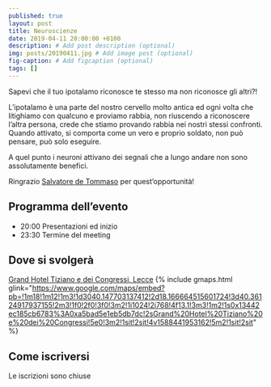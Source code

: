 ```yaml
---
published: true
layout: post
title: Neuroscienze
date: 2019-04-11 20:00:00 +0100
description: # Add post description (optional)
img: posts/20190411.jpg # Add image post (optional)
fig-caption: # Add figcaption (optional)
tags: []
---
```

Sapevi che il tuo ipotalamo riconosce te stesso ma non riconosce gli altri?!

L’ipotalamo è una parte del nostro cervello molto antica ed ogni volta che litighiamo con qualcuno e proviamo rabbia, non riuscendo a riconoscere l’altra persona, crede che stiamo provando rabbia nei nostri stessi confronti. Quando attivato, si comporta come un vero e proprio soldato, non può pensare, può solo eseguire.

A quel punto i neuroni attivano dei segnali che a lungo andare non sono assolutamente benefici.

Ringrazio [Salvatore de Tommaso](https://www.linkedin.com/in/salvatore-de-tommaso-68a66185) per quest’opportunità!

## Programma dell’evento
* 20:00 Presentazioni ed inizio
* 23:30 Termine del meeting

## Dove si svolgerà
[Grand Hotel Tiziano e dei Congressi, Lecce](https://goo.gl/maps/LL2JZsjTM1XYvLq26)
{% include gmaps.html glink="https://www.google.com/maps/embed?pb=!1m18!1m12!1m3!1d3040.147703137412!2d18.166664515601724!3d40.36124917937155!2m3!1f0!2f0!3f0!3m2!1i1024!2i768!4f13.1!3m3!1m2!1s0x13442ec185cb6783%3A0xa5bad5e1eb5db7dc!2sGrand%20Hotel%20Tiziano%20e%20dei%20Congressi!5e0!3m2!1sit!2sit!4v1588441953162!5m2!1sit!2sit" %}

## Come iscriversi
Le iscrizioni sono chiuse
